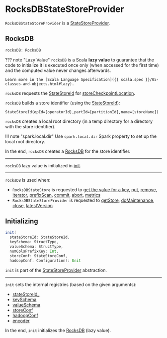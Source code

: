 # RocksDBStateStoreProvider

`RocksDBStateStoreProvider` is a [StateStoreProvider](StateStoreProvider.md).

## <span id="rocksDB"> RocksDB

```scala
rocksDB: RocksDB
```

??? note "Lazy Value"
    `rocksDB` is a Scala **lazy value** to guarantee that the code to initialize it is executed once only (when accessed for the first time) and the computed value never changes afterwards.

    Learn more in the [Scala Language Specification]({{ scala.spec }}/05-classes-and-objects.html#lazy).

`rocksDB` requests the [StateStoreId](#stateStoreId) for [storeCheckpointLocation](StateStoreId.md#storeCheckpointLocation).

`rocksDB` builds a store identifier (using the [StateStoreId](#stateStoreId)):

```text
StateStoreId(opId=[operatorId],partId=[partitionId],name=[storeName])
```

`rocksDB` creates a local root directory (in a temp directory for a directory with the store identifier).

!!! note "spark.local.dir"
    Use `spark.local.dir` Spark property to set up the local root directory.

In the end, `rocksDB` creates a [RocksDB](RocksDB.md) for the store identifier.

---

`rocksDB` lazy value is initialized in [init](#init).

---

`rocksDB` is used when:

* `RocksDBStateStore` is requested to [get the value for a key](RocksDBStateStore.md#get), [put](RocksDBStateStore.md#put), [remove](RocksDBStateStore.md#remove), [iterator](RocksDBStateStore.md#iterator), [prefixScan](RocksDBStateStore.md#prefixScan), [commit](RocksDBStateStore.md#commit), [abort](RocksDBStateStore.md#abort), [metrics](RocksDBStateStore.md#metrics)
* `RocksDBStateStoreProvider` is requested to [getStore](#getStore), [doMaintenance](#doMaintenance), [close](#close), [latestVersion](#latestVersion)

## <span id="init"> Initializing

```scala
init(
  stateStoreId: StateStoreId,
  keySchema: StructType,
  valueSchema: StructType,
  numColsPrefixKey: Int,
  storeConf: StateStoreConf,
  hadoopConf: Configuration): Unit
```

`init` is part of the [StateStoreProvider](StateStoreProvider.md#init) abstraction.

---

`init` sets the internal registries (based on the given arguments):

* [stateStoreId_](#stateStoreId_)
* [keySchema](#keySchema)
* [valueSchema](#valueSchema)
* [storeConf](#storeConf)
* [hadoopConf](#hadoopConf)
* [encoder](#encoder)

In the end, `init` initializes the [RocksDB](#rocksDB) (lazy value).
